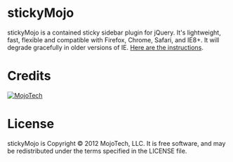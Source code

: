 stickyMojo
==========

stickyMojo is a contained sticky sidebar plugin for jQuery. It's lightweight, fast, flexible and compatible with Firefox, Chrome, Safari, and IE8+. It will degrade gracefully in older versions of IE. [Here are the instructions](http://mojotech.github.com/stickymojo/).

Credits
==========

[![MojoTech](http://www.mojotech.com/press/logo.png)](http://www.mojotech.com)

License
==========

stickyMojo is Copyright © 2012 MojoTech, LLC. It is free software, and may be redistributed under the terms specified in the LICENSE file.